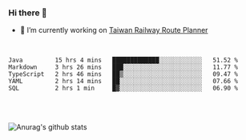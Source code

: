 ### Hi there 👋

- 🔭 I’m currently working on [Taiwan Railway Route Planner](https://github.com/Taiwan-Railway-Route-Planner)

<br/>

<!--START_SECTION:waka-->
```text
Java         15 hrs 4 mins   █████████████░░░░░░░░░░░░   51.52 % 
Markdown     3 hrs 26 mins   ███░░░░░░░░░░░░░░░░░░░░░░   11.77 % 
TypeScript   2 hrs 46 mins   ██▒░░░░░░░░░░░░░░░░░░░░░░   09.47 % 
YAML         2 hrs 14 mins   ██░░░░░░░░░░░░░░░░░░░░░░░   07.66 % 
SQL          2 hrs 1 min     █▓░░░░░░░░░░░░░░░░░░░░░░░   06.90 % 
```
<!--END_SECTION:waka-->

<br/>
<br/>

![Anurag's github stats](https://github-readme-stats.vercel.app/api?username=DepickereSven&show_icons=true&theme=tokyonight)



<!--
**DepickereSven/DepickereSven** is a ✨ _special_ ✨ repository because its `README.md` (this file) appears on your GitHub profile.

Here are some ideas to get you started:

- 🔭 I’m currently working on ...
- 🌱 I’m currently learning ...
- 👯 I’m looking to collaborate on ...
- 🤔 I’m looking for help with ...
- 💬 Ask me about ...
- 📫 How to reach me: ...
- 😄 Pronouns: ...
- ⚡ Fun fact: ...
-->
